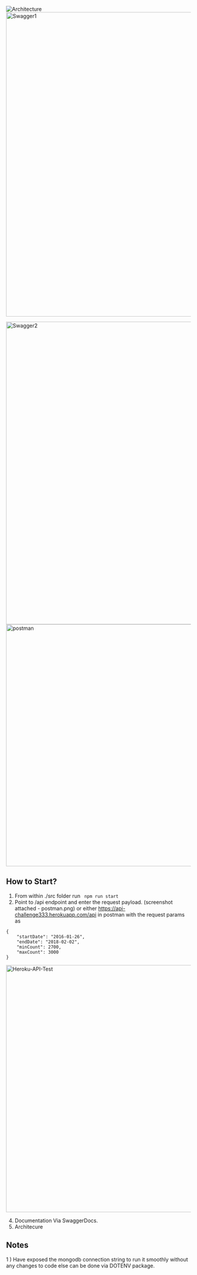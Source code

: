 ![Architecture](https://user-images.githubusercontent.com/2589018/129089586-ee9d1d6a-1f61-41bf-b6ff-4afa240d3ccb.png)<img width="829" alt="Swagger1" src="https://user-images.githubusercontent.com/2589018/129089646-e4dff45d-d4ff-4b74-82db-9e4114f6d863.PNG">

<img width="824" alt="Swagger2" src="https://user-images.githubusercontent.com/2589018/129089666-50d5a383-2931-4df4-9820-2c70de021ace.PNG">

<img width="659" alt="postman" src="https://user-images.githubusercontent.com/2589018/129089621-fb5169c0-b4a2-4ec7-bfdf-4ef2a982bb99.PNG">

## How to Start?

1) From within ./src folder run ` npm run start` 
2) Point to /api endpoint and enter the request payload. (screenshot attached - postman.png) or either https://api-challenge333.herokuapp.com/api in postman with the request params as 
```
{
    "startDate": "2016-01-26",
    "endDate": "2018-02-02",
    "minCount": 2700,
    "maxCount": 3000
}
```
<img width="673" alt="Heroku-API-Test" src="https://user-images.githubusercontent.com/2589018/129094830-377bb4d8-2cce-4648-9c0d-c39564eec618.PNG">


4) Documentation Via SwaggerDocs.
5) Architecure


## Notes
 1 ) Have exposed the mongodb connection string to run it smoothly without any changes to code else can be done via DOTENV package.
